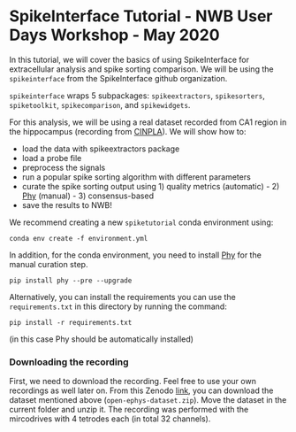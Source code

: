 # SpikeInterface Tutorial - NWB User Days Workshop  - May 2020


In this tutorial, we will cover the basics of using SpikeInterface for extracellular analysis and spike sorting comparison. 
We will be using the `spikeinterface` from the SpikeInterface github organization. 

`spikeinterface` wraps 5 subpackages: `spikeextractors`, `spikesorters`, `spiketoolkit`, `spikecomparison`, and `spikewidgets`.

For this analysis, we will be using a real dataset recorded from CA1 region in the hippocampus (recording from [CINPLA](https://www.mn.uio.no/ibv/english/research/sections/fyscell/cinpla/)). We will show how to:

- load the data with spikeextractors package
- load a probe file
- preprocess the signals
- run a popular spike sorting algorithm with different parameters
- curate the spike sorting output using 1) quality metrics (automatic) - 2) [Phy](https://github.com/cortex-lab/phy) 
(manual) - 3) consensus-based
- save the results to NWB!

We recommend creating a new `spiketutorial` conda environment using:

`conda env create -f environment.yml`

In addition, for the conda environment, you need to install [Phy](https://github.com/cortex-lab/phy) for the manual curation step.

`pip install phy --pre --upgrade`


Alternatively, you can install the requirements you can use the `requirements.txt` in this directory by running the command:

`pip install -r requirements.txt`

(in this case Phy should be automatically installed)



### Downloading the recording

First, we need to download the recording. Feel free to use your own recordings as well later on.
From this Zenodo [link](https://doi.org/10.5281/zenodo.3825284), you can download the dataset mentioned above 
(`open-ephys-dataset.zip`). Move the dataset in the current folder and unzip it.
The recording was performed with the mircodrives with 4 tetrodes each (in total 32 channels).